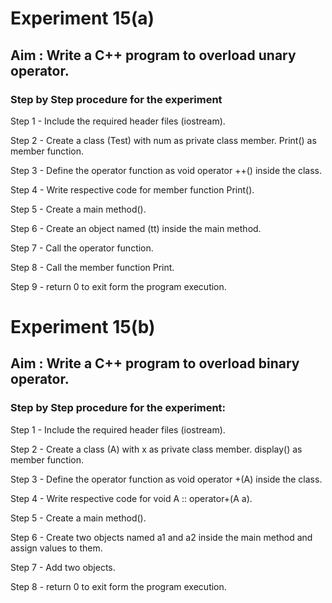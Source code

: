 # Experiment 15(a)
## Aim : Write a C++ program to overload unary operator.
### Step by Step procedure for the experiment
Step 1 - Include the required header files (iostream).

Step 2 - Create a class (Test) with num as private class member. Print() as member function.

Step 3 - Define the operator function as void operator ++() inside the class.

Step 4 - Write respective code for member function Print().

Step 5 - Create a main method().

Step 6 - Create an object named (tt) inside the main method.

Step 7 - Call the operator function.

Step 8 - Call the member function Print.

Step 9 - return 0 to exit form the program execution.

# Experiment 15(b)
## Aim : Write a C++ program to overload binary operator.
### Step by Step procedure for the experiment:
Step 1 - Include the required header files (iostream).

Step 2 - Create a class (A) with x as private class member. display() as member function.

Step 3 - Define the operator function as void operator +(A) inside the class.

Step 4 - Write respective code for void A :: operator+(A a).

Step 5 - Create a main method().

Step 6 - Create two objects named a1 and a2 inside the main method and assign values to them.

Step 7 - Add two objects.

Step 8 - return 0 to exit form the program execution.

